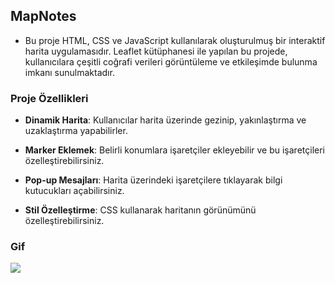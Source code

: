 ## MapNotes

- Bu proje HTML, CSS ve JavaScript kullanılarak oluşturulmuş bir interaktif harita uygulamasıdır. Leaflet kütüphanesi ile yapılan bu projede, kullanıcılara çeşitli coğrafi verileri görüntüleme ve etkileşimde bulunma imkanı sunulmaktadır. 

### Proje Özellikleri

- **Dinamik Harita**: Kullanıcılar harita üzerinde gezinip, yakınlaştırma ve uzaklaştırma yapabilirler.

- **Marker Eklemek**: Belirli konumlara işaretçiler ekleyebilir ve bu işaretçileri özelleştirebilirsiniz.

- **Pop-up Mesajları**: Harita üzerindeki işaretçilere tıklayarak bilgi kutucukları açabilirsiniz.

- **Stil Özelleştirme**: CSS kullanarak haritanın görünümünü özelleştirebilirsiniz.

### Gif 

<img src="screen.gif" />
